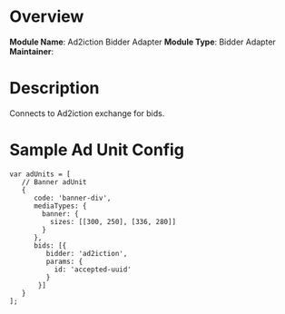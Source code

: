 # Overview

**Module Name**: Ad2iction Bidder Adapter
**Module Type**: Bidder Adapter
**Maintainer**:

# Description

Connects to Ad2iction exchange for bids.

# Sample Ad Unit Config
```
var adUnits = [
   // Banner adUnit
   {
      code: 'banner-div',
      mediaTypes: {
        banner: {
          sizes: [[300, 250], [336, 280]]
        }
      },
      bids: [{
         bidder: 'ad2iction',
         params: {
           id: 'accepted-uuid'
         }
       }]
   }
];
```
